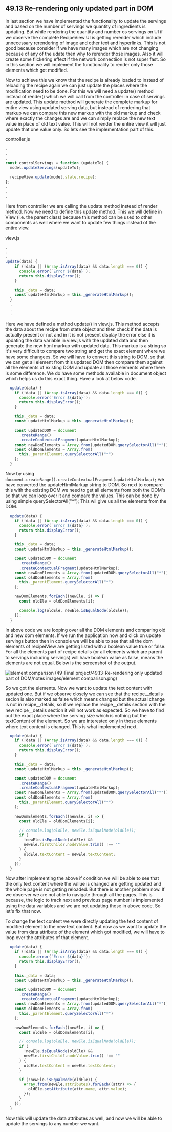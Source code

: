 ## 49.13 Re-rendering only updated part in DOM

In last section we have implemented the functionality to update the servings and based on the number of servings we quantity of ingredients is updating. But while rendering the quantity and number os servings on UI if we observe the complete RecipeView UI is getting rerender which include unnecessary rerendering of image and other text and hyperlinks. This is not good because consider if we have many images which are not changing because of any of the udate then why to rerender those images. Also it will create some flickering effect if the network connectiion is not super fast. So in this section we will implement the functionality to render only those elements which got modified.

Now to achieve this we know that the recipe is already loaded to instead of reloading the recipe again we can just update the places where the modification need to be done. For this we will need a update() method instead of render() which we will call from the controller in case of servings are updated. This update method will generate the complete markup for entire view using updated serving data, but instead of rendering that markup we can compare this new markup with the old markup and check where exactly the changes are and we can simply replace the new text value in place of old text value. This will not render the entire view it will just update that one value only. So lets see the implementation part of this.

controller.js

```javascript
.
.
.
const controlServings = function (updateTo) {
  model.updateServings(updateTo);

  recipeView.update(model.state.recipe);
};
.
.
.
```

Here from controller we are calling the update method instead of render method. Now we need to define this update method. This we will define in View (i.e. the parent class) because this method can be used to other components as well where we want to update few things instead of the entire view.

view.js

```javascript
.
.
.
update(data) {
    if (!data || (Array.isArray(data) && data.length === 0)) {
      console.error(`Error ${data}`);
      return this.displayError();
    }

    this._data = data;
    const updateHtmlMarkup = this._generateHtmlMarkup();
  }
  .
  .
  .
```

Here we have defined a method update() in view.js. This method accepts the data about the recipe from state object and then check if the data is actually present or not and in it is not present display the error else it is updating the data variable in view.js with the updated data and then generate the new html markup with updated data. This markup is a string so it's very difficult to compare two string and get the exact element where we have some changees. So we will have to convert this string to DOM, so that we can get all element from this updated DOM then compare them against all the elements of existing DOM and update all those elements where there is some difference. We do have some methods available in document object which helps us do this exact thing. Have a look at below code.

```javascript
  update(data) {
    if (!data || (Array.isArray(data) && data.length === 0)) {
      console.error(`Error ${data}`);
      return this.displayError();
    }

    this._data = data;
    const updateHtmlMarkup = this._generateHtmlMarkup();

    const updatedDOM = document
      .createRange()
      .createContextualFragment(updateHtmlMarkup);
    const newDomElements = Array.from(updatedDOM.querySelectorAll("*"));
    const oldDomElements = Array.from(
      this._parentElement.querySelectorAll("*")
    );
  }
```

Now by using `document.createRange().createContextualFragment(updateHtmlMarkup);` we have converted the updateHtmlMarkup string to DOM. So next to compare this with the existing DOM we need to get all elements from both the DOM's so that we can loop over it and compare the values. This can be done by using simple querySelectorAll("\*"); This wil give us all the elements from the DOM.

```javascript
  update(data) {
    if (!data || (Array.isArray(data) && data.length === 0)) {
      console.error(`Error ${data}`);
      return this.displayError();
    }

    this._data = data;
    const updateHtmlMarkup = this._generateHtmlMarkup();

    const updatedDOM = document
      .createRange()
      .createContextualFragment(updateHtmlMarkup);
    const newDomElements = Array.from(updatedDOM.querySelectorAll("*"));
    const oldDomElements = Array.from(
      this._parentElement.querySelectorAll("*")
    );

    newDomElements.forEach((newEle, i) => {
      const oldEle = oldDomElements[i];

      console.log(oldEle, newEle.isEqualNode(oldEle));
    });
  }
```

In above code we are looping over all the DOM elements and comparing old and new dom elements. If we run the application now and click on update servings button then in console we will be able to see that all the dom elements of recipeiView are getting listed with a boolean value true or false. For all the elements part of recipe details (or all elements which are parent to servings including servings) will have boolean value as false, means the elements are not equal. Below is the screenshot of the output.

![element comparison (49-Final project/49.13-Re-rendering only updated part of DOM/notes images/element comparison.png)](https://github.com/Akhil-Selukar/Complete-JavaScript-Notes/blob/master/49-Final%20project/49.13-Re-rendering%20only%20updated%20part%20of%20DOM/notes%20images/element%20comparison.png)

So we got the elements. Now we want to update the text content with updated one. But if we observe closely we can see that the recipe\_\_details secion is also marked as false which means changed but the actual change is not in recipe\_\_details, so if we replace the recipe\_\_details section with the new recipe\_\_details section it will not work as expected. So we have to find out the exact place where the serving size which is nothing but the textContent of the element. So we are interested only in those elements where text content is changed. This is what implemented next.

```javascript
  update(data) {
    if (!data || (Array.isArray(data) && data.length === 0)) {
      console.error(`Error ${data}`);
      return this.displayError();
    }

    this._data = data;
    const updateHtmlMarkup = this._generateHtmlMarkup();

    const updatedDOM = document
      .createRange()
      .createContextualFragment(updateHtmlMarkup);
    const newDomElements = Array.from(updatedDOM.querySelectorAll("*"));
    const oldDomElements = Array.from(
      this._parentElement.querySelectorAll("*")
    );

    newDomElements.forEach((newEle, i) => {
      const oldEle = oldDomElements[i];

      // console.log(oldEle, newEle.isEqualNode(oldEle));
      if (
        !newEle.isEqualNode(oldEle) &&
        newEle.firstChild?.nodeValue.trim() !== ""
      ) {
        oldEle.textContent = newEle.textContent;
      }
    });
  }
```

Now after implementing the above if condition we will be able to see that the only text content where the vallue is changed are getting updated and the whole page is not getting reloaded. But there is another problem now. If we observer we are not able to navigate through all the pages. This is because, the logic to track next and previous page number is implemented using the data variables and we are not updating those in above code. So let's fix that now.

To change the text content we were directly updating the text content of modified element to the new text content. But now as we want to update the value from data attribute of the element which got modified, we will have to loop over the attributes of that element.

```javascript
  update(data) {
    if (!data || (Array.isArray(data) && data.length === 0)) {
      console.error(`Error ${data}`);
      return this.displayError();
    }

    this._data = data;
    const updateHtmlMarkup = this._generateHtmlMarkup();

    const updatedDOM = document
      .createRange()
      .createContextualFragment(updateHtmlMarkup);
    const newDomElements = Array.from(updatedDOM.querySelectorAll("*"));
    const oldDomElements = Array.from(
      this._parentElement.querySelectorAll("*")
    );

    newDomElements.forEach((newEle, i) => {
      const oldEle = oldDomElements[i];

      // console.log(oldEle, newEle.isEqualNode(oldEle));
      if (
        !newEle.isEqualNode(oldEle) &&
        newEle.firstChild?.nodeValue.trim() !== ""
      ) {
        oldEle.textContent = newEle.textContent;
      }

      if (!newEle.isEqualNode(oldEle)) {
        Array.from(newEle.attributes).forEach((attr) => {
          oldEle.setAttribute(attr.name, attr.value);
        });
      }
    });
  }
```

Now this will update the data attributes as well, and now we will be able to update the servings to any number we want.
